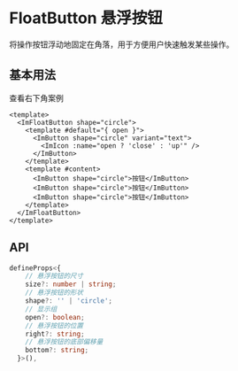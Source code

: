# FloatButton 悬浮按钮

将操作按钮浮动地固定在角落，用于方便用户快速触发某些操作。

## 基本用法

查看右下角案例

<ImFloatButton shape="circle">
  <template #default="{open}">
  <ImButton shape="circle" variant="text">
    <ImIcon :name="open ? 'close' : 'up'" />
  </ImButton>
  </template>
  <template #content>
    <ImButton shape="circle">按钮</ImButton>
    <ImButton shape="circle">按钮</ImButton>
    <ImButton shape="circle">按钮</ImButton>
  </template>
</ImFloatButton>

```vue
<template>
  <ImFloatButton shape="circle">
    <template #default="{ open }">
      <ImButton shape="circle" variant="text">
        <ImIcon :name="open ? 'close' : 'up'" />
      </ImButton>
    </template>
    <template #content>
      <ImButton shape="circle">按钮</ImButton>
      <ImButton shape="circle">按钮</ImButton>
      <ImButton shape="circle">按钮</ImButton>
    </template>
  </ImFloatButton>
</template>
```

## API

```ts
defineProps<{
    // 悬浮按钮的尺寸
    size?: number | string;
    // 悬浮按钮的形状
    shape?: '' | 'circle';
    // 显示组
    open?: boolean;
    // 悬浮按钮的位置
    right?: string;
    // 悬浮按钮的底部偏移量
    bottom?: string;
  }>(),
```
